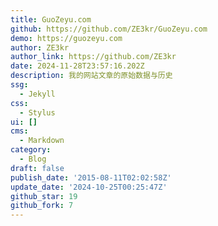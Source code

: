 ```yaml
---
title: GuoZeyu.com
github: https://github.com/ZE3kr/GuoZeyu.com
demo: https://guozeyu.com
author: ZE3kr
author_link: https://github.com/ZE3kr
date: 2024-11-28T23:57:16.202Z
description: 我的网站文章的原始数据与历史
ssg:
  - Jekyll
css:
  - Stylus
ui: []
cms:
  - Markdown
category:
  - Blog
draft: false
publish_date: '2015-08-11T02:02:58Z'
update_date: '2024-10-25T00:25:47Z'
github_star: 19
github_fork: 7
---
```

